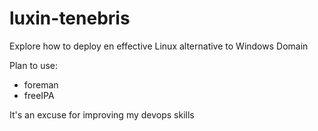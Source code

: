 # luxin-tenebris
Explore how to deploy en effective Linux alternative to Windows Domain

Plan to use:
- foreman
- freeIPA

It's an excuse for improving my devops skills
